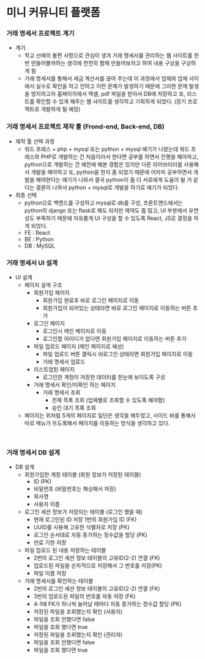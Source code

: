 # 미니 커뮤니티 플랫폼

### 거래 명세서 프로젝트 계기

- 계기
  - 학교 선배의 불편 사항으로 관심이 생겨 거래 명세서를 관리하는 웹 사이트를 한번 만들어볼까하는 생각에 천천히 함께 만들어보자고 하여 내용 구상을 구상하게 됨
  - 거래 명세서를 통해서 세금 계산서를 끊어 주는데 이 과정에서 업체와 업체 사이에서 실수로 확인을 하고 안하고 이런 문제가 발생하기 때문에 그러한 문제 발생을 방지하고자 홈페이지에서 엑셀, pdf 파일을 받아서 DB에 저장하고 또, 리스트를 확인할 수 있게 해주는 웹 사이트를 생각하고 기획하게 되었다. (장기 프로젝트로 개발하게 될 예정)

### 거래 명세서 프로젝트 제작 툴 (Frond-end, Back-end, DB)

- 제작 툴 선택 과정
  - 워드 프레스 + php + mysql 또는 python + mysql 얘기가 나왔는데 워드 프레스와 PHP로 개발하는 건 처음이라서 한다면 공부를 하면서 진행을 해야하고, python으로 개발하는 건 예전에 해본 경험은 있지만 다른 라이브러리를 사용해서 개발을 해야하고 또, python을 한지 좀 되었기 때문에 어차피 공부하면서 개발을 해야한다는 얘기가 나와서 결국 python이 좀 더 서로에게 도움이 될 거 같다는 결론이 나와서 python + mysql로 개발을 하기로 얘기가 되었다.
- 최종 선택
  - python으로 백엔드를 구성하고 mysql로 db를 구성, 프론트엔드에서는 python의 django 또는 flask로 해도 되지만 제약도 좀 많고, UI 부분에서 유연성도 부족하기 때문에 자유롭게 UI 구성을 할 수 있도록 React, JS로 결정을 하게 되었다.
  - FE : React
  - BE : Python
  - DB : MySQL

### 거래 명세서 UI 설계

- UI 설계
  - 페이지 설계 구조
    - 회원가입 페이지
      - 회원가입 완료후 바로 로그인 페이지로 이동
      - 회원가입이 되어있는 상태라면 바로 로그인 페이지로 이동하는 버튼 추가
    - 로그인 페이지
      - 로그인시 메인 페이지로 이동
      - 로그인할 아이디가 없다면 회원가입 페이지로 이동하는 버튼 추가
    - 파일 업로드 페이지 (메인 페이지로 예상)
      - 파일 업로드 버튼 클릭시 비로그인 상태라면 회원가입 페이지로 이동
      - 거래 명세서 업로드
    - 리스트업된 페이지
      - 로그인한 계정이 저장한 데이터를 한눈에 보이도록 구성
    - 거래 명세서 확인/미확인 하는 페이지
      - 거래 명세서 조회
        - 전체 목록 조회 (업체별로 조회할 수 있도록 해야함)
        - 승인 대기 목록 조회
  - 페이지는 위처럼 5개의 페이지로 일단은 생각을 해두었고, 사이드 바를 통해서 따로 메뉴가 뜨도록해서 페이지를 이동하는 방식을 생각하고 있다.

<br />

### 거래 명세서 DB 설계

- DB 설계
  - 회원가입한 계정 테이블 (회원 정보가 저장된 테이블)
    - ID (PK)
    - 비밀번호 (비밀번호는 해싱해서 저장)
    - 회사명
    - 사용자 이름
  - 로그인 세션 정보가 저장되는 테이블 (로그인 했을 때)
    - 현재 로그인된 ID 저장 1번의 회원가입 ID (FK)
    - UUID를 사용해 고유한 식별자로 저장 (PK)
    - 로그인 순서대로 자동 증가하는 정수값을 할당 (PK)
    - 만료 기한 저장
  - 파일 업로드 된 내용 저장하는 테이블
    - 2번의 로그인 세션 정보 테이블의 고유ID(2-2) 연결 (FK)
    - 업로드된 파일을 순차적으로 저장해서 그 번호를 저장(PK)
    - 파일 이름 저장
  - 거래 명세서를 확인하는 테이블
    - 2번의 로그인 세션 정보 테이블의 고유ID(2-2) 연결 (FK)
    - 3번의 업로드된 파일의 번호를 자동 저장 (FK)
    - 4-1에 FK가 하나씩 늘어날 때마다 자동 증가하는 정수값 할당 (PK)
    - 저장된 파일을 조회했는지 확인 (사용자)
    - 파일을 조회 안했다면 false
    - 파일을 조회 했다면 true
    - 저장된 파일을 조회했는지 확인 (관리자)
    - 파일을 조회 안했다면 false
    - 파일을 조회 했다면 true
